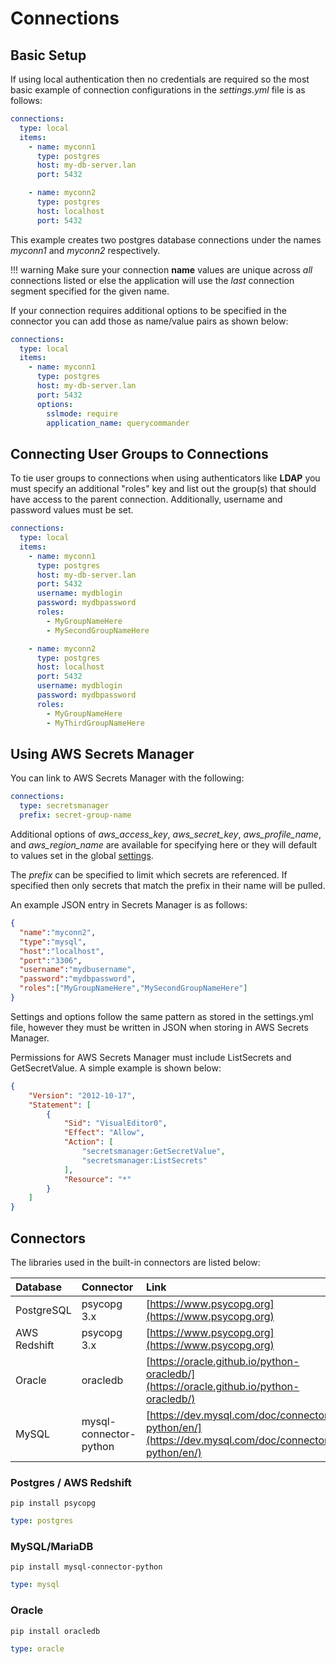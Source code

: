 # Connections

## Basic Setup

If using local authentication then no credentials are required so the most basic example of connection configurations in the *settings.yml* file is as follows:

``` yaml
connections:
  type: local
  items:
    - name: myconn1
      type: postgres
      host: my-db-server.lan
      port: 5432

    - name: myconn2
      type: postgres
      host: localhost
      port: 5432
```

This example creates two postgres database connections under the names *myconn1* and *myconn2* respectively.

!!! warning
    Make sure your connection **name** values are unique across *all* connections listed or else the application will use the *last* connection segment specified for the given name.

If your connection requires additional options to be specified in the connector you can add those as name/value pairs as shown below:

``` yaml
connections:
  type: local
  items:
    - name: myconn1
      type: postgres
      host: my-db-server.lan
      port: 5432
      options:
        sslmode: require
        application_name: querycommander
```

## Connecting User Groups to Connections

To tie user groups to connections when using authenticators like **LDAP** you must specify an additional "roles" key and list out the group(s) that should have access to the parent connection.  Additionally, username and password values must be set.

``` yaml
connections:
  type: local
  items:
    - name: myconn1
      type: postgres
      host: my-db-server.lan
      port: 5432
      username: mydblogin
      password: mydbpassword
      roles:
        - MyGroupNameHere
        - MySecondGroupNameHere

    - name: myconn2
      type: postgres
      host: localhost
      port: 5432
      username: mydblogin
      password: mydbpassword
      roles:
        - MyGroupNameHere
        - MyThirdGroupNameHere
```

## Using AWS Secrets Manager

You can link to AWS Secrets Manager with the following:

``` yaml
connections:
  type: secretsmanager
  prefix: secret-group-name
```

Additional options of *aws_access_key*, *aws_secret_key*, *aws_profile_name*, and *aws_region_name* are available for specifying here or they will default to values set in the global [settings](options.md).

The *prefix* can be specified to limit which secrets are referenced.  If specified then only secrets that match the prefix in their name will be pulled.

An example JSON entry in Secrets Manager is as follows:

``` json
{
  "name":"myconn2",
  "type":"mysql",
  "host":"localhost",
  "port":"3306",
  "username":"mydbusername",
  "password":"mydbpassword",
  "roles":["MyGroupNameHere","MySecondGroupNameHere"]
}
```
Settings and options follow the same pattern as stored in the settings.yml file, however they must be written in JSON when storing in AWS Secrets Manager.

Permissions for AWS Secrets Manager must include ListSecrets and GetSecretValue.  A simple example is shown below:

``` json
{
    "Version": "2012-10-17",
    "Statement": [
        {
            "Sid": "VisualEditor0",
            "Effect": "Allow",
            "Action": [
                "secretsmanager:GetSecretValue",
                "secretsmanager:ListSecrets"
            ],
            "Resource": "*"
        }
    ]
}
```

## Connectors

The libraries used in the built-in connectors are listed below:

| Database       | Connector              | Link                                               |
| :------------- | :--------------------- | :------------------------------------------------- |
| PostgreSQL     | psycopg 3.x            | [https://www.psycopg.org](https://www.psycopg.org) |
| AWS Redshift   | psycopg 3.x            | [https://www.psycopg.org](https://www.psycopg.org) |
| Oracle         | oracledb               | [https://oracle.github.io/python-oracledb/](https://oracle.github.io/python-oracledb/) |
| MySQL          | mysql-connector-python | [https://dev.mysql.com/doc/connector-python/en/](https://dev.mysql.com/doc/connector-python/en/) |

### Postgres / AWS Redshift

``` shell
pip install psycopg
```

``` yaml
type: postgres
```

### MySQL/MariaDB

``` shell
pip install mysql-connector-python
```

``` yaml
type: mysql
```

### Oracle

``` shell
pip install oracledb
```

``` yaml
type: oracle
```
